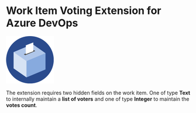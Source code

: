# Work Item Voting Extension for Azure DevOps

![Logo](img/logo.png)

The extension requires two hidden fields on the work item. One of type **Text** to internally maintain a **list of voters** and one of type **Integer** to maintain the **votes count**.